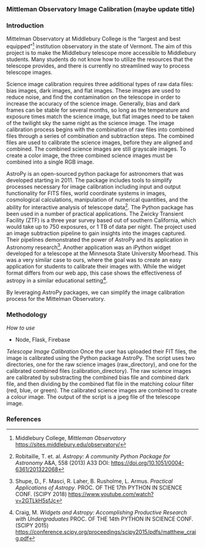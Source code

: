 ### Mittleman Observatory Image Calibration (maybe update title)

### Introduction 

Mittelman Observatory at Middlebury College is the “largest and best equipped”[^Middlebury] institution observatory in the state of Vermont. The aim of this project is to make the Middlebury telescope more accessible to Middlebury students. Many students do not know how to utilize the resources that the telescope provides, and there is currently no streamlined way to process telescope images. 

Science image calibration requires three additional types of raw data files: bias images, dark images, and flat images. These images are used to reduce noise, and find the contamination on the telescope in order to increase the accuracy of the science image. Generally, bias and dark frames can be stable for several months, so long as the temperature and exposure times match the science image, but flat images need to be taken of the twilight sky the same night as the science image. The image calibration process begins with the combination of raw files into combined files through a series of combination and subtraction steps. The combined files are used to calibrate the science images, before they are aligned and combined. The combined science images are still grayscale images. To create a color image, the three combined science images must be combined into a single RGB image.

AstroPy is an open-sourced python package for astronomers that was developed starting in 2011. The package includes tools to simplify processes necessary for image calibration including input and output functionality for FITS files, world coordinate systems in images, cosmological calculations, manipulation of numerical quantities, and the ability for interactive analysis of telescope data[^Robitaille2013]. The Python package has been used in a number of practical applications. The Zwicky Transient Facility (ZTF) is a three year survey based out of southern California, which would take up to 750 exposures, or 1 TB of data per night. The project used an image subtraction pipeline to gain insights into the images captured. Their pipelines demonstrated the power of AstroPy and its application in Astronomy research[^Shupe2018]. Another application was an iPython widget developed for a telescope at the Minnesota State University Moorhead. This was a very similar case to ours, where the goal was to create an easy application for students to calibrate their images with. While the widget format differs from our web app, this case shows the effectiveness of astropy in a similar educational setting[^Craig2015]. 

By leveraging AstroPy packages, we can simplify the image calibration process for the Mittelman Observatory. 

### Methodology 
*How to use*

- Node, Flask, Firebase

*Telescope Image Calibration*
Once the user has uploaded their FIT files, the image is calibrated using the Python package AstroPy. The script uses two directories, one for the raw science images (raw_directory), and one for the calibrated combined files (calibration_directory). The raw science images are calibrated by substracting the combined bias file and combined dark file, and then dividing by the combined flat file in the matching colour filter (red, blue, or green). The calibrated science images are combined to create a colour image. The output of the script is a jpeg file of the telescope image.  

### References

[^Craig2015]: Craig, M. *Widgets and Astropy: Accomplishing Productive Research with Undergraduates* PROC. OF THE 14th PYTHON IN SCIENCE CONF. (SCIPY 2015) https://conference.scipy.org/proceedings/scipy2015/pdfs/matthew_craig.pdf 

[^Middlebury]: Middlebury College, *Mittleman Observatory* https://sites.middlebury.edu/observatory/

[^Robitaille2013]: Robitaille, T. et. al. *Astropy: A community Python Package for Astronomy* A&A, 558 (2013) A33 DOI: https://doi.org/10.1051/0004-6361/201322068




[^Shupe2018]: Shupe, D., F. Masci, R. Laher, B. Rusholme, L. Armus. *Practical Applications of Astropy*. PROC. OF THE 17th PYTHON IN SCIENCE CONF. (SCIPY 2018) https://www.youtube.com/watch?v=2GTLkH5sfJc

